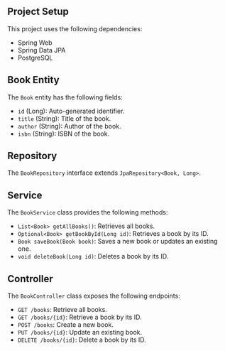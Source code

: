 ## Project Setup

This project uses the following dependencies:
- Spring Web
- Spring Data JPA
- PostgreSQL

## Book Entity

The `Book` entity has the following fields:
- `id` (Long): Auto-generated identifier.
- `title` (String): Title of the book.
- `author` (String): Author of the book.
- `isbn` (String): ISBN of the book.

## Repository

The `BookRepository` interface extends `JpaRepository<Book, Long>`.

## Service

The `BookService` class provides the following methods:
- `List<Book> getAllBooks()`: Retrieves all books.
- `Optional<Book> getBookById(Long id)`: Retrieves a book by its ID.
- `Book saveBook(Book book)`: Saves a new book or updates an existing one.
- `void deleteBook(Long id)`: Deletes a book by its ID.

## Controller

The `BookController` class exposes the following endpoints:
- `GET /books`: Retrieve all books.
- `GET /books/{id}`: Retrieve a book by its ID.
- `POST /books`: Create a new book.
- `PUT /books/{id}`: Update an existing book.
- `DELETE /books/{id}`: Delete a book by its ID.